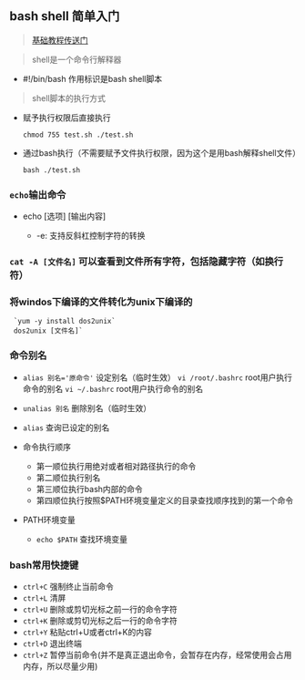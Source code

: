 ## bash shell 简单入门

> [基础教程传送门](http://www.runoob.com/w3cnote/shell-quick-start.html)

> shell是一个命令行解释器

  - #!/bin/bash        作用标识是bash shell脚本

> shell脚本的执行方式

  - 赋予执行权限后直接执行
  
    `chmod 755 test.sh
    ./test.sh
    `
  - 通过bash执行（不需要赋予文件执行权限，因为这个是用bash解释shell文件）
  
    `bash ./test.sh`

### `echo`输出命令

  - echo [选项] [输出内容]
  
    - -e: 支持反斜杠控制字符的转换
    
### `cat -A [文件名]` 可以查看到文件所有字符，包括隐藏字符（如换行符）

###  将windos下编译的文件转化为unix下编译的
     `yum -y install dos2unix`
     dos2unix [文件名]`
     
### 命令别名

  - `alias 别名='原命令'`    设定别名（临时生效）
    `vi /root/.bashrc` root用户执行命令的别名
    `vi ~/.bashrc`  root用户执行命令的别名
  - `unalias 别名`    删除别名（临时生效）
  - `alias`    查询已设定的别名
  - 命令执行顺序
  
    - 第一顺位执行用绝对或者相对路径执行的命令
    - 第二顺位执行别名
    - 第三顺位执行bash内部的命令
    - 第四顺位执行按照$PATH环境变量定义的目录查找顺序找到的第一个命令
    
  - PATH环境变量
  
    - `echo $PATH`   查找环境变量
    
### bash常用快捷键

  - `ctrl+C`   强制终止当前命令
  - `ctrl+L`   清屏
  - `ctrl+U`   删除或剪切光标之前一行的命令字符
  - `ctrl+K`   删除或剪切光标之后一行的命令字符
  - `ctrl+Y`   粘贴ctrl+U或者ctrl+K的内容
  - `ctrl+D`   退出终端
  - `ctrl+Z`   暂停当前命令(并不是真正退出命令，会暂存在内存，经常使用会占用内存，所以尽量少用)